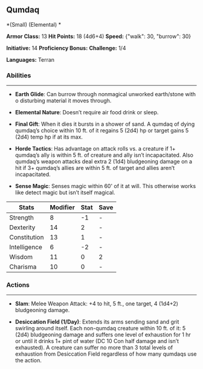 ## Qumdaq
*(Small) (Elemental) *

**Armor Class:** 13
**Hit Points:** 18 (4d6+4)
**Speed:** {"walk": 30, "burrow": 30}

**Initiative:** 14
**Proficiency Bonus:**
**Challenge:** 1/4

**Languages:** Terran

### Abilities
 --- 
- **Earth Glide**: Can burrow through nonmagical unworked earth/stone with o disturbing material it moves through.

- **Elemental Nature**: Doesn’t require air food drink or sleep.

- **Final Gift**: When it dies it bursts in a shower of sand. A qumdaq of dying qumdaq’s choice within 10 ft. of it regains 5 (2d4) hp or target gains 5 (2d4) temp hp if at its max.

- **Horde Tactics**: Has advantage on attack rolls vs. a creature if 1+ qumdaq’s ally is within 5 ft. of creature and ally isn’t incapacitated. Also qumdaq’s weapon attacks deal extra 2 (1d4) bludgeoning damage on a hit if 3+ qumdaq’s allies are within 5 ft. of target and allies aren’t incapacitated.

- **Sense Magic**: Senses magic within 60' of it at will. This otherwise works like detect magic but isn’t itself magical.



| Stats | Modifier | Stat | Save
| ---- | ---- | ---- | ---- |
| Strength | 8 | -1 | - |
| Dexterity | 14 | 2 | - |
| Constitution | 13 | 1 | - |
| Intelligence | 6 | -2 | - |
| Wisdom | 11 | 0 | 2 |
| Charisma | 10 | 0 | - |

### Actions
 --- 
- **Slam**: Melee Weapon Attack: +4 to hit, 5 ft., one target, 4 (1d4+2) bludgeoning damage.

- **Desiccation Field (1/Day)**: Extends its arms sending sand and grit swirling around itself. Each non-qumdaq creature within 10 ft. of it: 5 (2d4) bludgeoning damage and suffers one level of exhaustion for 1 hr or until it drinks 1+ pint of water (DC 10 Con half damage and isn’t exhausted). A creature can suffer no more than 3 total levels of exhaustion from Desiccation Field regardless of how many qumdaqs use the action.

